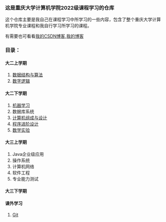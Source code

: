 ### 这是重庆大学计算机学院2022级课程学习的仓库

这个仓库主要是我自己在课程学习中所学习的一些内容，包含了整个重庆大学计算机学院专业课程和我自行学习所学习的课程。

有需要也可看看[我的CSDN博客](https://blog.csdn.net/Haru_Yuki?spm=1000.2115.3001.5343),[我的博客](https://haru-yuk1.github.io/MyBlog/)

### 目录：

#### 大二上学期

1. [数据结构与算法](https://github.com/Haru-Yuk1/Course-Study/tree/master/数据结构与算法) 
2. [数字逻辑](https://github.com/Haru-Yuk1/Course-Study/tree/master/数字逻辑)

#### 大二下学期

1. [机器学习](https://github.com/Haru-Yuk1/Course-Study/tree/master/%E5%A4%A7%E4%BA%8C%E4%B8%8B/%E6%9C%BA%E5%99%A8%E5%AD%A6%E4%B9%A0)
2. 数据库系统
3. [计算机组成与设计](https://github.com/Haru-Yuk1/Course-Study/tree/master/%E5%A4%A7%E4%BA%8C%E4%B8%8B/%E8%AE%A1%E7%AE%97%E6%9C%BA%E7%BB%84%E6%88%90%E4%B8%8E%E7%BB%93%E6%9E%84)
4. [程序进阶设计](https://github.com/Haru-Yuk1/Course-Study/tree/master/%E5%A4%A7%E4%BA%8C%E4%B8%8B/%E7%A8%8B%E5%BA%8F%E8%BF%9B%E9%98%B6%E8%AE%BE%E8%AE%A1)
5. [数学实验](https://github.com/Haru-Yuk1/Course-Study/tree/master/%E5%A4%A7%E4%BA%8C%E4%B8%8B/%E6%95%B0%E5%AD%A6%E5%AE%9E%E9%AA%8C)
#### 大三上学期
1. Java企业级应用
2. 操作系统
3. 计算机网络
4. 软件工程
5. 专业能力测试
#### 大三下学期

#### 课外学习

1. [Git](https://github.com/Haru-Yuk1/Course-Study/tree/master/Git)
